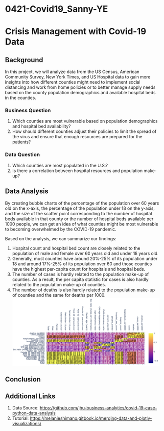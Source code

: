 # 0421-Covid19_Sanny-YE

# Crisis Management with Covid-19 Data
## Background 
In this project, we will analyze data from the US Census, American Community Survey, New York Times, and US Hospital data to gain more insights into how different counties might need to implement social distancing and work from home policies or to better manage supply needs based on the county population demographics and available hospital beds in the counties.

### Business Question
1) Which counties are most vulnerable based on population demographics and hospital bed availability?
2) How should different counties adjust their policies to limit the spread of the virus and ensure that enough resources are prepared for the patients?

### Data Question 
1) Which counties are most populated in the U.S.?
2) Is there a correlation between hospital resources and population make-up?

## Data Analysis
By creating bubble charts of the percentage of the population over 60 years old on the x-axis, the percentage of the population under 18 on the y-axis, and the size of the scatter point corresponding to the number of hospital beds available in that county or the number of hospital beds available per 1000 people, we can get an idea of what counties might be most vulnerable to becoming overwhelmed by the COVID-19 pandemic.

Based on the analysis, we can summarize our findings:
1) Hospital count and hospital bed count are closely related to the population of male and female over 60 years old and under 18 years old. 
2) Generally, most counties have around 20%-25% of its population under 18 and around 17%-25% of its population over 60 and those counties have the highest per-capita count for hospitals and hospital beds. 
3) The number of cases is hardly related to the population make-up of counties. As a result, the per capita statistic for cases is also hardly related to the population make-up of counties.
4) The number of deaths is also hardly related to the population make-up of counties and the same for deaths per 1000.
![](Heatmap.png)


## Conclusion


## Additional Links
1) Data Source: https://github.com/jhu-business-analytics/covid-19-case-python-data-analysis
2) Tutorial: https://melanieshimano.gitbook.io/merging-data-and-plotly-visualizations/
